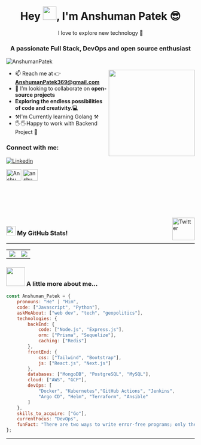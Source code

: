 <!--<p align="center"><img src="https://raw.githubusercontent.com/SurajPratap10/SurajPratap10/master/banner.jpg"></p> -->

<!--<h1 align="center">Hey 👋, I'm Anshuman Patek</h1> -->
<h1 align="center">Hey <img src="https://raw.githubusercontent.com/MartinHeinz/MartinHeinz/master/wave.gif" height="36px">, I'm Anshuman Patek 😎</h1>
 <!-- <img align=center width=100% src="https://readme-typing-svg.herokuapp.com?font=Sora&color=%2336BCF7&size=35&center=true&vCenter=true&width=600%&lines=Web+Developer;Full+stack+development"/> -->
  <p align="center">I love to explore new technology 🚀</p>
<!--  <p align="center">Creating my own Sunshine 🌈</p> -->
<h3 align="center">A passionate Full Stack, DevOps and open source enthusiast </h3>
<!-- <h3 align="center">Anime World 🤖|| ☕☕Chai lover ☕☕ </h3> -->


<p align="left"> <img src="https://komarev.com/ghpvc/?username=AnshumanPatek&label=Profile%20views&color=0e75b6&style=flat" alt="AnshumanPatek" /> </p>
<!-- <img align="right" alt="Coder" src="https://camo.githubusercontent.com/a4c584bce1c41271485d28f92aaf9f581b3c88b68ca723b6edfd58b4ba988c2b/68747470733a2f2f63646e2e6472696262626c652e636f6d2f75736572732f313138373833362f73637265656e73686f74732f363533393432392f70726f6772616d65722e676966" width="400" /> -->
<img align='right' src="https://media.giphy.com/media/M9gbBd9nbDrOTu1Mqx/giphy.gif" width="230">


- 📫 Reach me at 👉 **AnshumanPatek369@gmail.com**
- 👯 I’m looking to collaborate on **open-source projects**
- **Exploring the endless possibilities of code and creativity.💻**
- ⚒️I'm Currently learning Golang ⚒️
- 🖐️🖐️Happy to work with Backend Project 🏁
<h3 align="left">Connect with me:</h3>
<p align="left">
<!-- <a href="https://www.linkedin.com/in/anshuman-patek-4999021a8" target="blank"><img align="center" src="https://raw.githubusercontent.com/rahuldkjain/github-profile-readme-generator/master/src/images/icons/Social/linked-in-alt.svg" alt="AnshumanPatek" height="30" width="40" /></a> -->
  <a href="https://www.linkedin.com/in/anshuman-patek-4999021a8/" target="_blank"><img alt="Linkedin" src="https://img.shields.io/badge/LinkedIn-000?logo=linkedin&logoColor=0A66C2&style=for-the-badge" style="vertical-align:center" /></a>
  <a href="https://www.instagram.com/anshumanpatek369" target="_blank"><img alt="" src="https://img.shields.io/badge/Instagram-000?style=for-the-badge&logo=Instagram&logoColor=E4405F" style="vertical-align:center" /></a></p>
<!-- <a href="https://www.hackerrank.com/anshumanpatek369" target="blank"><img align="center" src="https://raw.githubusercontent.com/rahuldkjain/github-profile-readme-generator/master/src/images/icons/Social/hackerrank.svg" alt="AnshumanPatek" height="30" width="40" /></a> -->
<a href="https://leetcode.com/anshumanpatek369" target="blank"><img align="center" src="https://raw.githubusercontent.com/rahuldkjain/github-profile-readme-generator/master/src/images/icons/Social/leet-code.svg" alt="AnshumanPatek" height="30" width="40" /></a>
<a href="https://auth.geeksforgeeks.org/user/anshumanpatek" target="blank"><img align="center" src="https://raw.githubusercontent.com/rahuldkjain/github-profile-readme-generator/master/src/images/icons/Social/geeks-for-geeks.svg" alt="anshumanpatek" height="30" width="40" /></a>

 <!-- <a href="https://www.instagram.com/anshumanpatek369" target="blank"><img align="center" src="https://raw.githubusercontent.com/rahuldkjain/github-profile-readme-generator/master/src/images/icons/Social/instagram.svg" alt="AnshumanPatek" height="30" width="40" /></a> -->
  </p>
  <br/>
  <br/>
  <br/>
  <br/>
  <br/>
<a href="https://www.linkedin.com/in/anshuman-patek-4999021a8/" target="_blank"><img src="https://cdn2.iconfinder.com/data/icons/social-media-2199/64/social_media_isometric_14-linkedin-512.png" height="60px" width="60px" alt="Twitter" align="right"></a>

### <img src="https://raw.githubusercontent.com/Tarikul-Islam-Anik/Animated-Fluent-Emojis/master/Emojis/Travel%20and%20places/Star.png" alt=" " width="25" height="25" /> My GitHub Stats!
---
<table>
 <tr>
  <td><img align="center" src="https://github-readme-stats.vercel.app/api?username=anshumanpatek&show_icons=true&include_all_commits=true&theme=dark" /> </td>
  <td><img align="center" src="http://github-readme-streak-stats.herokuapp.com/?user=AnshumanPatek&theme=dark" /> </td>
 </tr>
</table> 
<!-- <div align="center"><img align="center" src="https://github-readme-activity-graph.vercel.app/graph?username=AnshumanPatek&theme=react-dark" alt="Anshuman Patek" /></div>
<br/> -->

### <img src="https://media.giphy.com/media/VgCDAzcKvsR6OM0uWg/giphy.gif" width="50"> A little more about me...  

```javascript
const Anshuman_Patek = {
    pronouns: "He" | "Him",
    code: ["Javascript", "Python"],
    askMeAbout: ["web dev", "tech", "geopolitics"],
    technologies: {
        backEnd: {
            code: ["Node.js", "Express.js"],
            orm: ["Prisma", "Sequelize"],
            caching: ["Redis"]
        },
        frontEnd: {
            css: ["Tailwind", "Bootstrap"],
            js: ["React.js", "Next.js"]
        },
        databases: ["MongoDB", "PostgreSQL", "MySQL"],
        cloud: ["AWS", "GCP"],
        devOps: [
            "Docker", "Kubernetes","GitHub Actions", "Jenkins", 
            "Argo CD", "Helm", "Terraform", "Ansible"
        ]
    },
    skills_to_acquire: ["Go"],
    currentFocus: "DevOps",
    funFact: "There are two ways to write error-free programs; only the third one works"
};

```

<hr>
